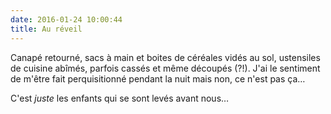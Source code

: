```yaml
---
date: 2016-01-24 10:00:44
title: Au réveil
---
```


Canapé retourné, sacs à main et boites de céréales vidés au sol, ustensiles de cuisine abîmés, parfois cassés et même découpés (?!). J'ai le sentiment de m'être fait perquisitionné pendant la nuit mais non, ce n'est pas ça…

C'est _juste_ les enfants qui se sont levés avant nous…

